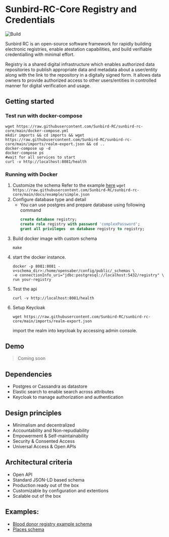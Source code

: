  # Sunbird-RC-Core Registry and Credentials

![Build](https://github.com/Sunbird-RC/sunbird-rc-core/actions/workflows/maven.yml/badge.svg)

Sunbird RC is an open-source software framework for rapidly building electronic registries, enable atestation capabilities, and build verifiable credentialling with minimal effort.

Registry is a shared digital infrastructure which enables authorized data repositories to publish appropriate data and metadata about a user/entity along with the link to the repository in a digitally signed form. It allows data owners to provide authorized access to other users/entities in controlled manner for digital verification and usage.

## Getting started
### Test run with docker-compose
```shell script
wget https://raw.githubusercontent.com/Sunbird-RC/sunbird-rc-core/main/docker-compose.yml
mkdir imports && cd imports && wget https://raw.githubusercontent.com/Sunbird-RC/sunbird-rc-core/main/imports/realm-export.json && cd ..
docker-compose up -d
docker-compose ps
#wait for all services to start
curl -v http://localhost:8081/health
```
### Running with Docker
1. Customize the schema
        Refer to the example [here](../blob/main/docs/example/simple.json)
        ```wget https://raw.githubusercontent.com/Sunbird-RC/sunbird-rc-core/main/docs/example/simple.json```
2. Configure database type and detail
    * You can use postgres and prepare database using following command
        ```sql
      create database registry;
      create role registry with password 'complexPassword';
      grant all privileges  on database registry to registry;
        ``` 
3. Build docker image with custom schema
    ```shell script
   make   
   ```
4. start the docker instance.
    ```shell script
    docker -p 8081:8081 -v<schema_dir>:/home/opensaber/config/public/_schemas \
   -e connectionInfo_uri="jdbc:postgresql://localhost:5432/registry" \
   run your-registry 
    ```
5. Test the api
    ```shell script
    curl -v http://localhost:8081/health
    ```
6. Setup Keycloak
   ```shell script
   wget https://raw.githubusercontent.com/Sunbird-RC/sunbird-rc-core/main/imports/realm-export.json
   ```
   import the realm into keycloak by accessing admin console.
## Demo
> Coming soon
    
## Dependencies
* Postgres or Cassandra as datastore
* Elastic search to enable search across attributes
* Keycloak to manage authorization and authentication

## Design principles
* Minimalism and decentralized
* Accountability and Non-repudiability
* Empowerment & Self-maintainability
* Security & Consented Access
* Universal Access & Open APIs 

## Architectural criteria
* Open API
* Standard JSON-LD based schema
* Production ready out of the box
* Customizable by configuration and extentions
* Scalable out of the box


## Examples:
* [Blood donor registry example schema](../main/docs/example/simple.json)
* [Places schema](../main/docs/example/place.json)




    
